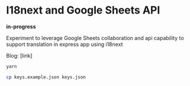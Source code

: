 # I18next and Google Sheets API

**in-progress**

Experiment to leverage Google Sheets collaboration and api capability to support translation in express app using i18next

Blog: [link]

```sh
yarn

cp keys.example.json keys.json
```
